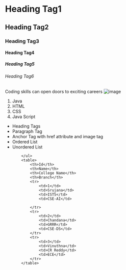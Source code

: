 # Heading Tag1
## Heading Tag2
### Heading Tag3
#### Heading Tag4
##### Heading Tag5
###### Heading Tag6
Coding skills can open doors to exciting careers
![image](https://github.com/Srujanareddy05/BasicHTML/assets/147801562/3d0cd60f-011f-485e-ac87-aacf9c6709ca)
<ol>
            <li>Java</li>
            <li>HTML</li>
            <li>CSS</li>
            <li>Java Script</li>
        </ol>
        <ul>
            <li>Heading Tags</li>
            <li>Paragraph Tag</li>
            <li>Anchor Tag with href attribute and image tag </li>
            <li>Ordered List</li>
            <li>Unordered List</li>

        </ul>
        <table>
            <th>Id</th>
            <th>Name</th>
            <th>College Name</th>
            <th>Branch</th>
            <tr>
                <td>1</td>
                <td>Srujana</td>
                <td>ISTS</td>
                <td>CSE-AI</td>

            </tr>
            <tr>
                <td>2</td>
                <td>Chandana</td>
                <td>GRRR</td>
                <td>CSE-DS</td>
            </tr>
            <tr>
                <td>3</td>
                <td>Vinuthna</td>
                <td>CR Reddy</td>
                <td>ECE</td>
            </tr>
        </table>
